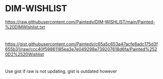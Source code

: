 # DIM-WISHLIST
https://raw.githubusercontent.com/Paintedv/DIM-WISHLIST/main/Painted-%20DIMWishlist.txt
#
https://gist.githubusercontent.com/Paintedv/c65a5c653a47acfe8adc175d3f655b31/raw/ccc40f59861185ea3e7e049298e739207618d6fa/Painted%2520D2%2520Wishlist
#
Use gist if raw is not updating, gist is outdated however 
